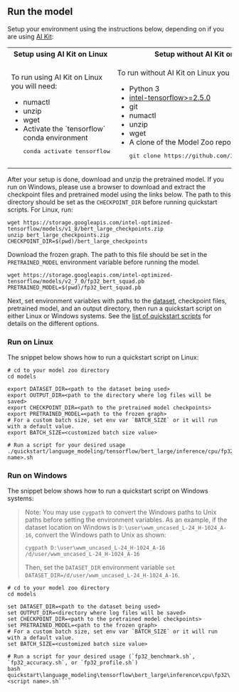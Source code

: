 <!--- 50. AI Kit -->
## Run the model

Setup your environment using the instructions below, depending on if you are
using [AI Kit](/docs/general/tensorflow/AIKit.md):

<table>
  <tr>
    <th>Setup using AI Kit on Linux</th>
    <th>Setup without AI Kit on Linux</th>
    <th>Setup without AI Kit on Windows</th>
  </tr>
  <tr>
    <td>
      <p>To run using AI Kit on Linux you will need:</p>
      <ul>
        <li>numactl
        <li>unzip
        <li>wget
        <li>Activate the `tensorflow` conda environment
        <pre>conda activate tensorflow</pre>
      </ul>
    </td>
    <td>
      <p>To run without AI Kit on Linux you will need:</p>
      <ul>
        <li>Python 3
        <li><a href="https://pypi.org/project/intel-tensorflow/">intel-tensorflow>=2.5.0</a>
        <li>git
        <li>numactl
        <li>unzip
        <li>wget
        <li>A clone of the Model Zoo repo<br />
        <pre>git clone https://github.com/IntelAI/models.git</pre>
      </ul>
    </td>
    <td>
      <p>To run without AI Kit on Windows you will need:</p>
      <ul>
        <li><a href="/docs/general/Windows.md">Intel Model Zoo on Windows Systems prerequisites</a>
        <li>A clone of the Model Zoo repo<br />
        <pre>git clone https://github.com/IntelAI/models.git</pre>
      </ul>
    </td>
  </tr>
</table>

After your setup is done, download and unzip the pretrained model.
If you run on Windows, please use a browser to download and extract the checkpoint files and pretrained model using the links below.
The path to this directory should be set as the `CHECKPOINT_DIR` before running quickstart scripts.
For Linux, run:
```
wget https://storage.googleapis.com/intel-optimized-tensorflow/models/v1_8/bert_large_checkpoints.zip
unzip bert_large_checkpoints.zip
CHECKPOINT_DIR=$(pwd)/bert_large_checkpoints
```

Download the frozen graph. The path to this file should be set in the
`PRETRAINED_MODEL` environment variable before running the model.
```
wget https://storage.googleapis.com/intel-optimized-tensorflow/models/v2_7_0/fp32_bert_squad.pb
PRETRAINED_MODEL=$(pwd)/fp32_bert_squad.pb
```

Next, set environment variables with paths to the [dataset](#datasets),
checkpoint files, pretrained model, and an output directory, then run a
quickstart script on either Linux or Windows systems. See the [list of quickstart scripts](#quick-start-scripts)
for details on the different options.

### Run on Linux
The snippet below shows how to run a quickstart script on Linux:
```
# cd to your model zoo directory
cd models

export DATASET_DIR=<path to the dataset being used>
export OUTPUT_DIR=<path to the directory where log files will be saved>
export CHECKPOINT_DIR=<path to the pretrained model checkpoints>
export PRETRAINED_MODEL=<path to the frozen graph>
# For a custom batch size, set env var `BATCH_SIZE` or it will run with a default value.
export BATCH_SIZE=<customized batch size value>

# Run a script for your desired usage
./quickstart/language_modeling/tensorflow/bert_large/inference/cpu/fp32/<script name>.sh
```

### Run on Windows
The snippet below shows how to run a quickstart script on Windows systems:

> Note: You may use `cygpath` to convert the Windows paths to Unix paths before setting the environment variables. 
As an example, if the dataset location on Windows is `D:\user\wwm_uncased_L-24_H-1024_A-16`, convert the Windows path to Unix as shown:
> ```
> cygpath D:\user\wwm_uncased_L-24_H-1024_A-16
> /d/user/wwm_uncased_L-24_H-1024_A-16
>```
>Then, set the `DATASET_DIR` environment variable `set DATASET_DIR=/d/user/wwm_uncased_L-24_H-1024_A-16`.

```
# cd to your model zoo directory
cd models

set DATASET_DIR=<path to the dataset being used>
set OUTPUT_DIR=<directory where log files will be saved>
set CHECKPOINT_DIR=<path to the pretrained model checkpoints>
set PRETRAINED_MODEL=<path to the frozen graph>
# For a custom batch size, set env var `BATCH_SIZE` or it will run with a default value.
set BATCH_SIZE=<customized batch size value>

# Run a script for your desired usage (`fp32_benchmark.sh`, `fp32_accuracy.sh`, or `fp32_profile.sh`)
bash quickstart\language_modeling\tensorflow\bert_large\inference\cpu\fp32\<script name>.sh````
